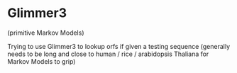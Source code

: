 # Glimmer3 
(primitive Markov Models)

Trying to use Glimmer3 to lookup orfs if given a testing sequence (generally needs to be long and close to human / rice / arabidopsis Thaliana for Markov Models to grip)
